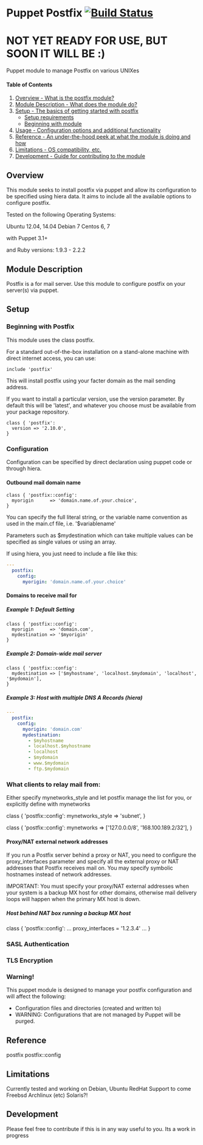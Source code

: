 # Puppet Postfix [![Build Status](https://travis-ci.org/tlcowling/tlcowling-postfix.svg?branch=master)](https://travis-ci.org/tlcowling/tlcowling-postfix)

# NOT YET READY FOR USE, BUT SOON IT WILL BE :)

Puppet module to manage Postfix on various UNIXes

#### Table of Contents

1. [Overview - What is the postfix module?](#overview)
2. [Module Description - What does the module do?](#module-description)
3. [Setup - The basics of getting started with postfix](#setup)
    * [Setup requirements](#setup-requirements)
    * [Beginning with module](#beginning-with-module)
4. [Usage - Configuration options and additional functionality](#usage)
5. [Reference - An under-the-hood peek at what the module is doing and how](#reference)
5. [Limitations - OS compatibility, etc.](#limitations)
6. [Development - Guide for contributing to the module](#development)

## Overview

This module seeks to install postfix via puppet and allow its configuration to be specified using hiera data. It aims to include all the available options to configure postfix.

Tested on the following Operating Systems:

Ubuntu 12.04, 14.04
Debian 7
Centos 6, 7

with Puppet 3.1+

and Ruby versions:
1.9.3 - 2.2.2 

## Module Description

Postfix is a for mail server.  Use this module to configure postfix on your
server(s) via puppet.

## Setup

### Beginning with Postfix

This module uses the class postfix. 

For a standard out-of-the-box installation on a stand-alone machine with direct internet access, you can use:

```puppet
include 'postfix'
```

This will install postfix using your facter domain as the mail sending address.

If you want to install a particular version, use the version parameter. By default this will be 'latest', and whatever you choose must be available from your package repository.

```puppet
class { 'postfix':
  version => '2.10.0',
}
```

### Configuration
Configuration can be specified by direct declaration using puppet code or through hiera. 

#### Outbound mail domain name
```puppet
class { 'postfix::config':
  myorigin      => 'domain.name.of.your.choice',
}
```

You can specify the full literal string, or the variable name convention as used in the main.cf file, i.e. '$variablename'

Parameters such as $mydestination which can take multiple values can be specified as single values or using an array.

If using hiera, you just need to include a file like this:
```yaml
---
  postfix:
    config:
      myorigin: 'domain.name.of.your.choice'
```

#### Domains to receive mail for
##### Example 1: Default Setting
```puppet
class { 'postfix::config':
  myorigin      => 'domain.com',
  mydestination => '$myorigin'
}
```

##### Example 2: Domain-wide mail server
```puppet
class { 'postfix::config':
  mydestination => ['$myhostname', 'localhost.$mydomain', 'localhost', '$mydomain'],  
}
```

##### Example 3: Host with multiple DNS A Records (hiera)
```yaml
---
  postfix:
    config:
      myorigin: 'domain.com'
      mydestination:
        - $myhostname
        - localhost.$myhostname
        - localhost
        - $mydomain
        - www.$mydomain
        - ftp.$mydomain 
```

### What clients to relay mail from:
Either specify mynetworks_style and let postfix manage the list for you, or explicitly define with mynetworks

class { 'postfix::config':
  mynetworks_style => 'subnet',
}

class { 'postfix::config':
  mynetworks => ['127.0.0.0/8', '168.100.189.2/32'],
}

#### Proxy/NAT external network addresses
If you run a Postfix server behind a proxy or NAT, you need to configure the proxy_interfaces parameter and specify all the external proxy or NAT addresses that Postfix receives mail on. You may specify symbolic hostnames instead of network addresses.

IMPORTANT: You must specify your proxy/NAT external addresses when your system is a backup MX host for other domains, otherwise mail delivery loops will happen when the primary MX host is down.

##### Host behind NAT box running a backup MX host
class { 'postfix::config':
  ...
  proxy_interfaces = '1.2.3.4'
  ...
}


### SASL Authentication

### TLS Encryption

### Warning!

This puppet module is designed to manage your postfix configuration and will affect the following:
  - Configuration files and directories (created and written to)
  - WARNING: Configurations that are not managed by Puppet will be purged.

## Reference

postfix
postfix::config

## Limitations

Currently tested and working on Debian, Ubuntu
RedHat Support to come
Freebsd
Archlinux (etc)
Solaris?!

## Development

Please feel free to contribute if this is in any way useful to you.
Its a work in progress
